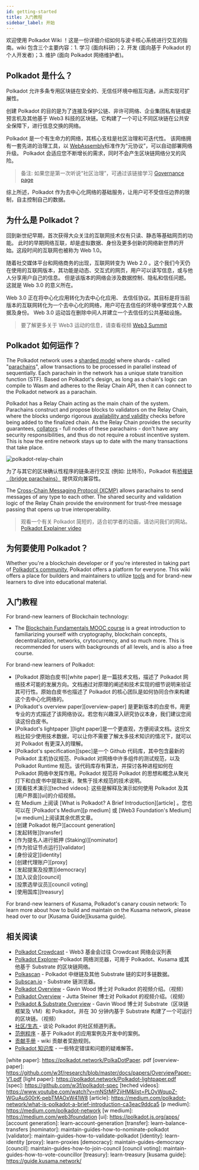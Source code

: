 ```yaml
---
id: getting-started
title: 入门教程
sidebar_label: 开始
---
```


欢迎使用 Polkadot Wiki ！这是一份详细介绍如何与波卡核心系统进行交互的指南。wiki 包含三个主要内容：1. 学习 (面向科研)；2. 开发 (面向基于 Polkadot 的个人开发者)；3. 维护 (面向 Polkadot 网络维护者)。

## Polkadot 是什么？

Polkadot 允许多条专用区块链在安全的、无信任环境中相互沟通，从而实现可扩展性。

创建 Polkadot 的目的是为了连接及保护公链、非许可网络、企业集团私有链或是预言机及其他基于 Web3 科技的区块链。它构建了一个可让不同区块链在公共安全保障下，进行信息交换的网络。

Polkadot 是一个有生命力的网络，其核心支柱是社区治理和可迭代性。 该网络拥有一套先进的治理工具，以 [WebAssembly](https://webassembly.org/)标准作为“元协议”，可以自动部署网络升级。 Polkadot 会适应您不断增长的需求，同时不会产生区块链网络分叉的风险。

> 备注: 如果您是第一次听说“社区治理”，可通过该链接学习 [Governance page](learn-governance)

综上所述，Polkadot 作为去中心化网络的基础服务，让用户可不受信任边界的限制，自主控制自己的数据。

## 为什么是 Polkadot？

回到新世纪早期，首次获得大众关注的互联网技术仅有只读、静态等基础网页的功能。 此时的早期网络互联，却是虚拟数据、身份及更多创新的网络新世界的开始。这段时间的互联网也被称为 Web 1.0。

随着社交媒体平台和网络商务的出现，互联网转变为 Web 2.0 。这个我们今天仍在使用的互联网版本，其功能是动态、交互式的网页，用户可以读写信息，或与他人分享用户自己的信息。 但是该版本的网络会涉及数据控制、隐私和信任问题。 这就是 Web 3.0 的意义所在。

Web 3.0 正在将中心化应用转化为去中心化应用、 去信任协议。其目标是将当前版本的互联网转化为一个去中心化的网络，用户可在去信任的环境中掌控其个人数据及身份。 Web 3.0 运动旨在删除中间人并建立一个去信任的公共基础设施。

> 要了解更多关于 Web3 运动的信息，请查看视频 [Web3 Summit](https://youtu.be/l44z35vabvA)

## Polkadot 如何运作？

The Polkadot network uses a [sharded model](<https://en.wikipedia.org/wiki/Shard_(database_architecture)>) where shards - called "[parachains](learn-parachains)", allow transactions to be processed in parallel instead of sequentially. Each parachain in the network has a unique state transition function (STF). Based on Polkadot's design, as long as a chain's logic can compile to Wasm and adheres to the Relay Chain API, then it can connect to the Polkadot network as a parachain.

Polkadot has a Relay Chain acting as the main chain of the system. Parachains construct and propose blocks to validators on the Relay Chain, where the blocks undergo rigorous [availability and validity](learn-availability) checks before being added to the finalized chain. As the Relay Chain provides the security guarantees, [collators](learn-collator) - full nodes of these parachains - don't have any security responsibilities, and thus do not require a robust incentive system. This is how the entire network stays up to date with the many transactions that take place.

![polkadot-relay-chain](assets/polkadot_relay_chain.png)

为了与其它的区块确认性程序的链条进行交互 (例如: 比特币)，Polkadot 有[桥接链（bridge parachains）](learn-bridges) 提供双向兼容性。

The [Cross-Chain Messaging Protocol (XCMP)](learn-crosschain) allows parachains to send messages of any type to each other. The shared security and validation logic of the Relay Chain provide the environment for trust-free message passing that opens up true interoperability.

> 观看一个有关 Polkadot 简短的，适合初学者的动画，请访问我们的网站。 [Polkadot Explainer video](https://www.youtube.com/watch?v=_-k0xkooSlA)

## 为何要使用 Polkadot？

Whether you're a blockchain developer or if you're interested in taking part of [Polkadot's community](https://polkadot.network/polkadot-ambassador-program/), Polkadot offers a platform for everyone. This wiki offers a place for builders and maintainers to utilize [tools](build-tools-index) and for brand-new learners to dive into educational material.

## 入门教程

For brand-new learners of Blockchain technology:

- The [Blockchain Fundamentals MOOC course][mooc] is a great introduction to familiarizing yourself with cryptography, blockchain concepts, decentralization, networks, crytocurrency, and so much more. This is recommended for users with backgrounds of all levels, and is also a free course.

For brand-new learners of Polkadot:

- [Polkadot 原始白皮书][white paper] 是一篇技术文档，描述了 Polkadot 网络技术可能的发展方向。文档通过对原理的阐述和技术实现的细节说明来验证其可行性。原始白皮书也描述了 Polkadot 的核心团队是如何协同合作来构建这个去中心化网络的。
- [Polkadot's overview paper][overview-paper] 是更新版本的白皮书，用更专业的方式描述了该网络协议。若您有兴趣深入研究协议本身，我们建议您阅读这份白皮书。
- [Polkadot's lightpaper ][light paper]是一个更直观，方便阅读文档。这份文档比较少使用技术数据，可以让你不需要了解太多技术知识的情况下，就可以对 Polkadot 有更深入的理解。
- [Polkadot's specification][spec]是一个 Github 代码库，其中包含最新的 Polkadot 主机协议规范、Polkadot 对网络中许多组件的测试规范，以及 Polkadot Runtime 规范。该代码库存有算法，并探讨各种进程如何在 Polkadot 网络中发挥作用。Polkadot 规范将 Polkadot 的思想和概念从聚光灯下和白皮书中提取出来，聚焦于技术规范的技术说明。
- [观看技术演示][teched videos]: 这些是解释及演示如何使用 Polkadot 及其 [用户界面][ui]的介绍视频。
- 在 Medium 上阅读 [What is Polkadot? A Brief Introduction][article] 。您也可以在 [Polkadot's Medium][p medium] 或 [Web3 Foundation's Medium][w medium]上阅读其余优质文章。
- [创建 Polkadot 帐户][account generation]
- [发起转账][transfer]
- [作为提名人进行抵押 (Staking)][nominator]
- [作为验证节点运行][validator]
- [身份设定][identity]
- [创建代理账户][proxy]
- [发起提案及投票][democracy]
- [加入议会][council]
- [投票选举议员][council voting]
- [使用国库][treasury]

For brand-new learners of Kusama, Polkadot's canary cousin network: To learn more about how to build and maintain on the Kusama network, please head over to our [Kusama Guide][kusama guide].

## 相关阅读

- [Polkadot Crowdcast](https://www.crowdcast.io/polkadot) - Web3 基金会过往 Crowdcast 网络会议列表
- [Polkadot Explorer](https://polkadot.js.org/apps/#/explorer)-Polkadot 网络浏览器，可用于 Polkadot、Kusama 或其他基于 Substrate 的区块链网络。
- [Polkascan](http://polkascan.io/) - Polkadot 中继链及其他 Substrate 链的实时多链数据。
- [Subscan.io](https://subscan.io) - Substrate 链浏览器。
- [Polkadot Overview](https://youtu.be/lIghiCmHz0U) - Gavin Wood 博士对 Polkadot 的视频介绍。（视频）
- [Polkadot Overview](https://techcrunch.com/video/fireside-chat-with-jutta-steiner-parity-technologies/) - Jutta Steiner 博士对 Polkadot 的视频介绍。（视频）
- [Polkadot & Substrate Overview](https://www.youtube.com/watch?v=0IoUZdDi5Is&feature=youtu.be) - Gavin Wood 博士对 Substrate（区块链框架及 VM）和 Polkadot，并在 30 分钟内基于 Substrate 构建了一个可运行的区块链。（视频）
- [社区/生态 ](community) - 谈论 Polkadot 的社区频道列表。
- [范例程序](build-examples-index) - 基于 Polkadot 的应用案例及开发中的案例。
- [贡献手册](contributing) - wiki 贡献者奖励规则。
- [Polkadot 知识库](https://support.polkadot.network/) - 一些特定错误和问题的疑难解答。

[mooc]: https://mooc.web3.foundation/course/blockchain-fundamentals/

[white paper]: https://polkadot.network/PolkaDotPaper. pdf
[overview-paper]: https://github.com/w3f/research/blob/master/docs/papers/OverviewPaper-V1.pdf
[light paper]: https://polkadot.network/Polkadot-lightpaper.pdf
[spec]: https://github.com/w3f/polkadot-spec
[teched videos]: https://www.youtube.com/watch?v=mNStMPZjiHM&list=PLOyWqupZ-WGuAuS00rK-pebTMAOxW41W8
[article]: https://medium.com/polkadot-network/what-is-polkadot-a-brief-introduction-ca3eac9ddca5
[p medium]: https://medium.com/polkadot-network
[w medium]: https://medium.com/web3foundation
[ui]: https://polkadot.js.org/apps/
[account generation]: learn-account-generation
[transfer]: learn-balance-transfers
[nominator]: maintain-guides-how-to-nominate-polkadot
[validator]: maintain-guides-how-to-validate-polkadot
[identity]: learn-identity
[proxy]: learn-proxies
[democracy]: maintain-guides-democracy
[council]: maintain-guides-how-to-join-council
[council voting]: maintain-guides-how-to-vote-councillor
[treasury]: learn-treasury
[kusama guide]: https://guide.kusama.network/
